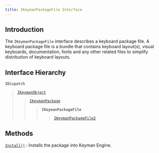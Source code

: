 ```yaml
---
title: IKeymanPackageFile Interface
---
```


## Introduction

The `IKeymanPackageFile` interface describes a keyboard package file. A
keyboard package file is a bundle that contains keyboard layout(s),
visual keyboards, documentation, fonts and any other related files to
simplify distribution of keyboard layouts.

## Interface Hierarchy

`IDispatch`  

> [`IKeymanObject`](../IKeymanObject)  
>
> > [`IKeymanPackage`](../IKeymanPackage)  
> >
> > > **`IKeymanPackageFile`**  
> > >
> > > > [`IKeymanPackageFile2`](../IKeymanPackageFile2)  

## Methods

[`Install()`](Install)
:   Installs the package into Keyman Engine.
